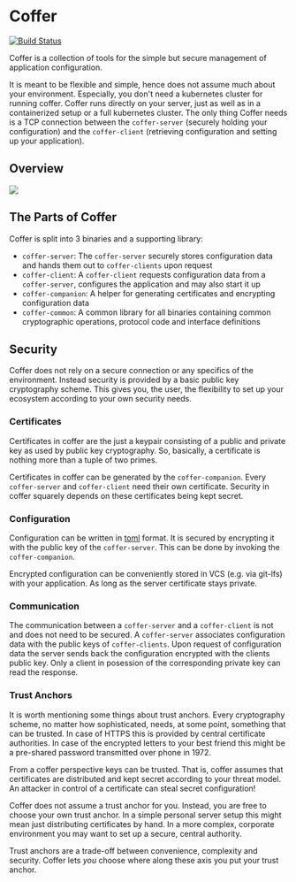 # Coffer 
[![Build Status](https://drone.friedl.net/api/badges/incubator/coffer/status.svg?ref=refs/heads/develop)](https://drone.friedl.net/incubator/coffer)

Coffer is a collection of tools for the simple but secure management of
application configuration.

It is meant to be flexible and simple, hence does not assume much about your
environment. Especially, you don't need a kubernetes cluster for running coffer.
Coffer runs directly on your server, just as well as in a containerized setup or
a full kubernetes cluster. The only thing Coffer needs is a TCP connection
between the `coffer-server` (securely holding your configuration) and the
`coffer-client` (retrieving configuration and setting up your application).

## Overview
![](overview.png)

## The Parts of Coffer
Coffer is split into 3 binaries and a supporting library:

* `coffer-server`: The `coffer-server` securely stores configuration data and
  hands them out to `coffer-clients` upon request
* `coffer-client`: A `coffer-client` requests configuration data from a
  `coffer-server`, configures the application and may also start it up
* `coffer-companion`: A helper for generating certificates and encrypting
  configuration data
* `coffer-common`: A common library for all binaries containing common
  cryptographic operations, protocol code and interface definitions

## Security
Coffer does not rely on a secure connection or any specifics of the environment.
Instead security is provided by a basic public key cryptography scheme. This
gives you, the user, the flexibility to set up your ecosystem according to your
own security needs.

### Certificates
Certificates in coffer are the just a keypair consisting of a public and private
key as used by public key cryptography. So, basically, a certificate is nothing
more than a tuple of two primes.

Certificates in coffer can be generated by the `coffer-companion`. Every
`coffer-server` and `coffer-client` need their own certificate. Security
in coffer squarely depends on these certificates being kept secret.

### Configuration
Configuration can be written in [toml](https://github.com/toml-lang/toml)
format. It is secured by encrypting it with the public key of the
`coffer-server`. This can be done by invoking the `coffer-companion`.

Encrypted configuration can be conveniently stored in VCS (e.g. via git-lfs)
with your application. As long as the server certificate stays private.

### Communication
The communication between a `coffer-server` and a `coffer-client` is not and
does not need to be secured. A `coffer-server` associates configuration data
with the public keys of `coffer-clients`. Upon request of configuration data the
server sends back the configuration encrypted with the clients public key. Only
a client in posession of the corresponding private key can read the response.

### Trust Anchors
It is worth mentioning some things about trust anchors. Every cryptography
scheme, no matter how sophisticated, needs, at some point, something that can be
trusted. In case of HTTPS this is provided by central certificate authorities.
In case of the encrypted letters to your best friend this might be a pre-shared
password transmitted over phone in 1972.

From a coffer perspective keys can be trusted. That is, coffer assumes that
certificates are distributed and kept secret according to your threat model. An
attacker in control of a certificate can steal secret configuration!

Coffer does not assume a trust anchor for you. Instead, you are free to choose
your own trust anchor. In a simple personal server setup this might
mean just distributing certificates by hand. In a more complex, corporate
environment you may want to set up a secure, central authority. 

Trust anchors are a trade-off between convenience, complexity and security.
Coffer lets _you_ choose where along these axis you put your trust anchor.

